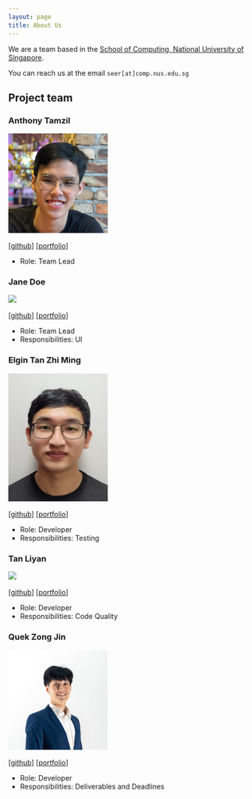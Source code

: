 ```yaml
---
layout: page
title: About Us
---
```


We are a team based in the [School of Computing, National University of Singapore](http://www.comp.nus.edu.sg).

You can reach us at the email `seer[at]comp.nus.edu.sg`

## Project team

### Anthony Tamzil

<img src="images/anthonytamzil.png" width="200px">

[[github](https://github.com/anthonytamzil)]
[[portfolio](team/anthonytamzil.md)]

* Role: Team Lead

### Jane Doe

<img src="images/johndoe.png" width="200px">

[[github](http://github.com/johndoe)]
[[portfolio](team/johndoe.md)]

* Role: Team Lead
* Responsibilities: UI

### Elgin Tan Zhi Ming

<img src="images/elgintzm.png" width="200px">

[[github](http://github.com/ElginTZM)]
[[portfolio](team/elgintzm.md)]

* Role: Developer
* Responsibilities: Testing

### Tan Liyan

<img src="images/spatuly.png" width="200px">

[[github](http://github.com/spatuly)]
[[portfolio](team/spatuly.md)]

* Role: Developer
* Responsibilities: Code Quality

### Quek Zong Jin

<img src="images/zjinnnn.png" width="200px">

[[github](http://github.com/Zjinnnn)]
[[portfolio](team/zjinnnn.md)]

* Role: Developer
* Responsibilities: Deliverables and Deadlines
